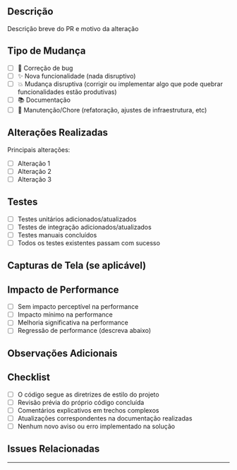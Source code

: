 ## Descrição
Descrição breve do PR e motivo da alteração

## Tipo de Mudança
- [ ] 🐛 Correção de bug
- [ ] ✨ Nova funcionalidade (nada disruptivo)
- [ ] 💥 Mudança disruptiva (corrigir ou implementar algo que pode quebrar funcionalidades estão produtivas)
- [ ] 📚 Documentação
- [ ] 🔧 Manutenção/Chore (refatoração, ajustes de infraestrutura, etc)

## Alterações Realizadas
Principais alterações:
- [ ] Alteração 1
- [ ] Alteração 2
- [ ] Alteração 3

## Testes
- [ ] Testes unitários adicionados/atualizados
- [ ] Testes de integração adicionados/atualizados
- [ ] Testes manuais concluídos
- [ ] Todos os testes existentes passam com sucesso

## Capturas de Tela (se aplicável)
<!--Caso haja a necessidade de ilustrar mudanças visuais -->

## Impacto de Performance
- [ ] Sem impacto perceptível na performance
- [ ] Impacto mínimo na performance
- [ ] Melhoria significativa na performance
- [ ] Regressão de performance (descreva abaixo)

## Observações Adicionais
<!-- Informações complementares -->

## Checklist
- [ ] O código segue as diretrizes de estilo do projeto
- [ ] Revisão prévia do próprio código concluída
- [ ] Comentários explicativos em trechos complexos
- [ ] Atualizações correspondentes na documentação realizadas
- [ ] Nenhum novo aviso ou erro implementado na solução

## Issues Relacionadas
<!-- Caso haja alguma issue relacionadas, usar “Fixes #123” ou “Closes #123” por exemplo -->

---

